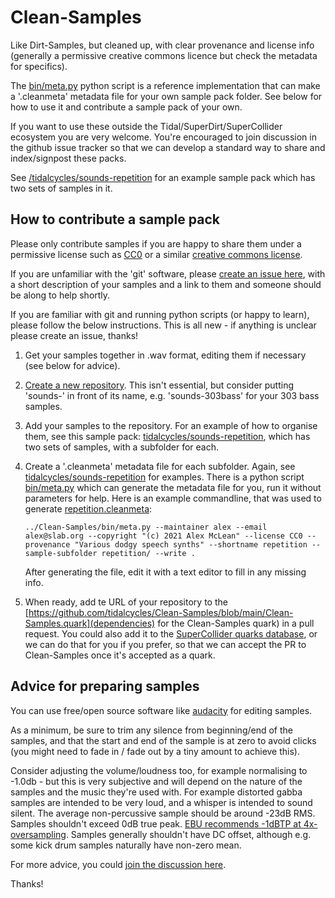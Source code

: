 # Clean-Samples

Like Dirt-Samples, but cleaned up, with clear provenance and license
info (generally a permissive creative commons licence but check the
metadata for specifics).

The [bin/meta.py](bin/meta.py) python script is a reference
implementation that can make a '.cleanmeta' metadata file for your own
sample pack folder. See below for how to use it and contribute a
sample pack of your own.

If you want to use these outside the Tidal/SuperDirt/SuperCollider
ecosystem you are very welcome. You're encouraged to join discussion
in the github issue tracker so that we can develop a standard way to
share and index/signpost these packs.

See
[/tidalcycles/sounds-repetition](https://github.com/tidalcycles/sounds-repetition)
for an example sample pack which has two sets of samples in it.

## How to contribute a sample pack

Please only contribute samples if you are happy to share them under a
permissive license such as
[CC0](https://creativecommons.org/share-your-work/public-domain/cc0/) or 
a similar [creative commons license](https://creativecommons.org/choose/).

If you are unfamiliar with the 'git' software, please [create an issue
here](https://github.com/tidalcycles/Clean-Samples/issues), with a
short description of your samples and a link to them and someone
should be along to help shortly.

If you are familiar with git and running python scripts (or happy to
learn), please follow the below instructions. This is all new - if
anything is unclear please create an issue, thanks!

1. Get your samples together in .wav format, editing them if necessary (see below for advice).
2. [Create a new repository](https://github.com/new). This isn't
   essential, but consider putting 'sounds-' in front of its name,
   e.g. 'sounds-303bass' for your 303 bass samples.
3. Add your samples to the repository. For an example of how to
   organise them, see this sample pack:
   [tidalcycles/sounds-repetition](https://github.com/tidalcycles/sounds-repetition),
   which has two sets of samples, with a subfolder for each.
4. Create a '.cleanmeta' metadata file for each subfolder. Again, see
   [tidalcycles/sounds-repetition](https://github.com/tidalcycles/sounds-repetition)
   for examples. There is a python script [bin/meta.py](bin/meta.py)
   which can generate the metadata file for you, run it without
   parameters for help. Here is an example commandline, that was used to generate [repetition.cleanmeta](https://github.com/tidalcycles/sounds-repetition/blob/main/repetition.cleanmeta):

   ```
   ../Clean-Samples/bin/meta.py --maintainer alex --email alex@slab.org --copyright "(c) 2021 Alex McLean" --license CC0 --provenance "Various dodgy speech synths" --shortname repetition --sample-subfolder repetition/ --write .
   ```
   After generating the file, edit it with a text editor to fill in any missing info.
5. When ready, add te URL of your repository to the [https://github.com/tidalcycles/Clean-Samples/blob/main/Clean-Samples.quark](dependencies) for the Clean-Samples quark) in a pull request. You could also add it to the [SuperCollider quarks database](https://github.com/supercollider-quarks/quarks/blob/master/directory.txt), or we can do that for you if you prefer, so that we can accept the PR to Clean-Samples once it's accepted as a quark.

## Advice for preparing samples

You can use free/open source software like
[audacity](https://www.audacityteam.org/download/) for editing samples.

As a minimum, be sure to trim any silence from beginning/end of the
samples, and that the start and end of the sample is at zero to avoid
clicks (you might need to fade in / fade out by a tiny amount to
achieve this).

Consider adjusting the volume/loudness too, for example normalising to
-1.0db - but this is very subjective and will depend on the nature of
the samples and the music they're used with. For example distorted
gabba samples are intended to be very loud, and a whisper is intended
to sound silent. The average non-percussive sample should be around
-23dB RMS. Samples shouldn't exceed 0dB true peak. [EBU recommends
-1dBTP at
4x-oversampling](https://tech.ebu.ch/docs/tech/tech3343-v2.pdf).
Samples generally shouldn't have DC offset, although e.g. some kick drum samples
naturally have non-zero mean.

For more advice, you could [join the discussion here](https://github.com/tidalcycles/Clean-Samples/issues/8).

Thanks!
